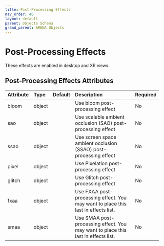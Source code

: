 ```yaml
---
title: Post-Processing Effects
nav_order: 46
layout: default
parent: Objects Schema
grand_parent: ARENA Objects
---
```


<!--CAUTION: This file is autogenerated from https://github.com/arenaxr/arena-schemas. Changes made here may be overwritten.-->


Post-Processing Effects
=======================


These effects are enabled in desktop and XR views

Post-Processing Effects Attributes
-----------------------------------

|Attribute|Type|Default|Description|Required|
| :--- | :--- | :--- | :--- | :--- |
|bloom|object||Use bloom post-processing effect|No|
|sao|object||Use scalable ambient occlusion (SAO) post-processing effect|No|
|ssao|object||Use screen space ambient occlusion (SSAO) post-processing effect|No|
|pixel|object||Use Pixelation post-processing effect|No|
|glitch|object||Use Glitch post-processing effect|No|
|fxaa|object||Use FXAA post-processing effect. You may want to place this last in effects list.|No|
|smaa|object||Use SMAA post-processing effect. You may want to place this last in effects list.|No|
